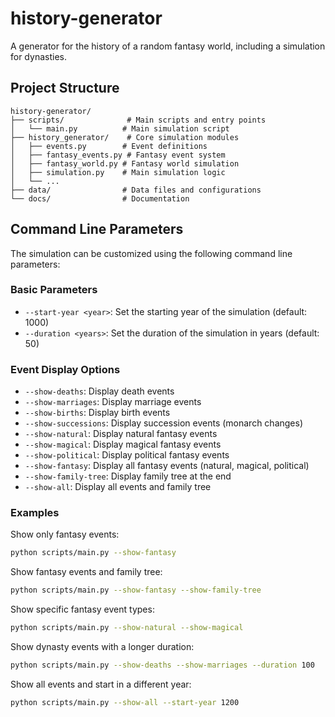 # history-generator
A generator for the history of a random fantasy world, including a simulation for dynasties.

## Project Structure
```
history-generator/
├── scripts/              # Main scripts and entry points
│   └── main.py          # Main simulation script
├── history_generator/    # Core simulation modules
│   ├── events.py        # Event definitions
│   ├── fantasy_events.py # Fantasy event system
│   ├── fantasy_world.py # Fantasy world simulation
│   ├── simulation.py    # Main simulation logic
│   └── ...
├── data/                # Data files and configurations
└── docs/                # Documentation
```

## Command Line Parameters

The simulation can be customized using the following command line parameters:

### Basic Parameters
- `--start-year <year>`: Set the starting year of the simulation (default: 1000)
- `--duration <years>`: Set the duration of the simulation in years (default: 50)

### Event Display Options
- `--show-deaths`: Display death events
- `--show-marriages`: Display marriage events
- `--show-births`: Display birth events
- `--show-successions`: Display succession events (monarch changes)
- `--show-natural`: Display natural fantasy events
- `--show-magical`: Display magical fantasy events
- `--show-political`: Display political fantasy events
- `--show-fantasy`: Display all fantasy events (natural, magical, political)
- `--show-family-tree`: Display family tree at the end
- `--show-all`: Display all events and family tree

### Examples

Show only fantasy events:
```bash
python scripts/main.py --show-fantasy
```

Show fantasy events and family tree:
```bash
python scripts/main.py --show-fantasy --show-family-tree
```

Show specific fantasy event types:
```bash
python scripts/main.py --show-natural --show-magical
```

Show dynasty events with a longer duration:
```bash
python scripts/main.py --show-deaths --show-marriages --duration 100
```

Show all events and start in a different year:
```bash
python scripts/main.py --show-all --start-year 1200
```
